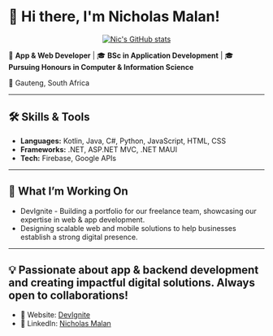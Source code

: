 # 👋 Hi there, I'm Nicholas Malan!
<p align="center">
  <a href="https://github.com/anuraghazra/github-readme-stats">
    <img src="https://github-readme-stats.vercel.app/api?username=UndeadRonin99&show_icons=true&theme=radical" alt="Nic's GitHub stats" />
  </a>
</p>

🌟 **App & Web Developer** | 🎓 **BSc in Application Development** | 🎓 **Pursuing Honours in Computer & Information Science**

📍 Gauteng, South Africa  

---

## 🛠️ Skills & Tools
- **Languages:** Kotlin, Java, C#, Python, JavaScript, HTML, CSS
- **Frameworks:** .NET, ASP.NET MVC, .NET MAUI  
- **Tech:** Firebase, Google APIs  

---

## 🚀 What I’m Working On
- DevIgnite - Building a portfolio for our freelance team, showcasing our expertise in web & app development.
- Designing scalable web and mobile solutions to help businesses establish a strong digital presence.

---

## 💡 Passionate about app & backend development and creating impactful digital solutions. Always open to collaborations!

- 🔗 Website: [DevIgnite](https://devignite.co.za)
- 🔗 LinkedIn: [Nicholas Malan](https://www.linkedin.com/in/nicholas-malan-452279251/)
